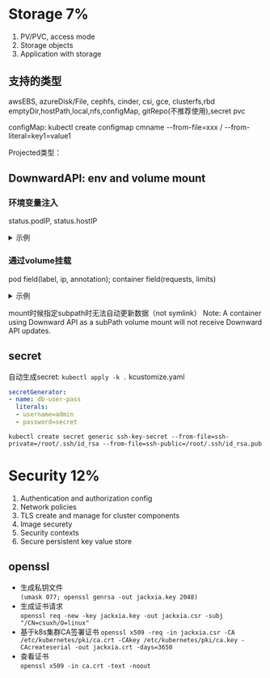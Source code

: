 <!-- @import "[TOC]" {cmd="toc" depthFrom=2 depthTo=3 orderedList=false} -->
# Storage 7%
1. PV/PVC, access mode
2. Storage objects
3. Application with storage
   
## 支持的类型
awsEBS, azureDisk/File, cephfs, cinder, csi, gce, clusterfs,rbd
emptyDir,hostPath,local,nfs,configMap, gitRepo(不推荐使用),secret
pvc

configMap:
kubectl create configmap cmname --from-file=xxx / --from-literal=key1=value1

Projected类型：

## DownwardAPI: env and volume mount
### 环境变量注入
status.podIP, status.hostIP
<details>
  <summary>示例</summary>

```yaml
env:
xxx
  - name: POD_NAME
    valueFrom:
      fieldRef:
        fieldPath: metadata.name
  - name: CPU_LIMIT
    valueFrom:
      resourceFieldRef:
        resource: limits.cpu
```
</details>

### 通过volume挂载 
pod field(label, ip, annotation); container field(requests, limits)
<details>
  <summary>示例</summary>

```yaml
xxx
      volumeMounts:
        - name: podinfo
          mountPath: /etc/podinfo
          readOnly: false
volumes:
    - name: podinfo
      downwardAPI:
        items:
          - path: "labels"
            fieldRef:
              fieldPath: metadata.labels
          - path: "cpu_request"
            resourceFieldRef:
              containerName: client-container
              resource: requests.cpu
              divisor: 1m
```
</details>

mount时候指定subpath时无法自动更新数据（not  symlink）
Note: A container using Downward API as a subPath volume mount will not receive Downward API updates.

## secret
自动生成secret: `kubectl apply -k .`
kcustomize.yaml
```yaml
secretGenerator:
- name: db-user-pass
  literals:
  - username=admin
  - password=secret
```
`kubectl create secret generic ssh-key-secret --from-file=ssh-private=/root/.ssh/id_rsa --from-file=ssh-public=/root/.ssh/id_rsa.pub`


# Security 12%
1. Authentication and authorization config
2. Network policies
3. TLS create and manage for cluster components
4. Image securety
5. Security contexts
6. Secure persistent key value store

## openssl  
* 生成私钥文件  
`(umask 077; openssl genrsa -out jackxia.key 2048)`
* 生成证书请求  
`openssl req -new -key jackxia.key -out jackxia.csr -subj "/CN=csuxh/O=linux"`
* 基于k8s集群CA签署证书
  `openssl x509 -req -in jackxia.csr -CA /etc/kubernetes/pki/ca.crt -CAkey /etc/kubernetes/pki/ca.key -CAcreateserial -out jackxia.crt -days=3650`
* 查看证书  
`openssl x509 -in ca.crt -text -noout`

